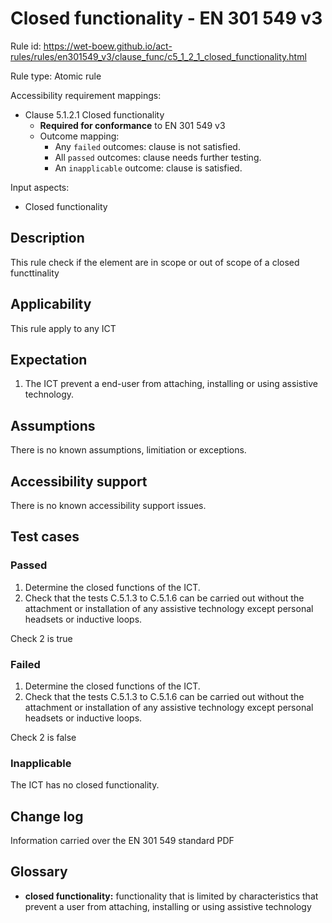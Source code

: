 # Closed functionality - EN 301 549 v3

Rule id: https://wet-boew.github.io/act-rules/rules/en301549_v3/clause_func/c5_1_2_1_closed_functionality.html

Rule type: Atomic rule

Accessibility requirement mappings:
* Clause 5.1.2.1 Closed functionality
  * **Required for conformance** to EN 301 549 v3
  * Outcome mapping:
    * Any `failed` outcomes: clause is not satisfied.
    * All `passed` outcomes: clause needs further testing.
    * An `inapplicable` outcome: clause is satisfied.

Input aspects:
* Closed functionality

## Description

This rule check if the element are in scope or out of scope of a closed functtinality

## Applicability

This rule apply to any ICT

## Expectation

1. The ICT prevent a end-user from attaching, installing or using assistive technology.

## Assumptions

There is no known assumptions, limitiation or exceptions.

## Accessibility support

There is no known accessibility support issues.

## Test cases

### Passed

1. Determine the closed functions of the ICT.
2. Check that the tests C.5.1.3 to C.5.1.6 can be carried out without the attachment or installation of any assistive technology except personal headsets or inductive loops.

Check 2 is true

### Failed

1. Determine the closed functions of the ICT.
2. Check that the tests C.5.1.3 to C.5.1.6 can be carried out without the attachment or installation of any assistive technology except personal headsets or inductive loops.

Check 2 is false

### Inapplicable

The ICT has no closed functionality.

## Change log

Information carried over the EN 301 549 standard PDF

## Glossary

* **closed functionality:** functionality that is limited by characteristics that prevent a user from attaching, installing or using assistive technology
